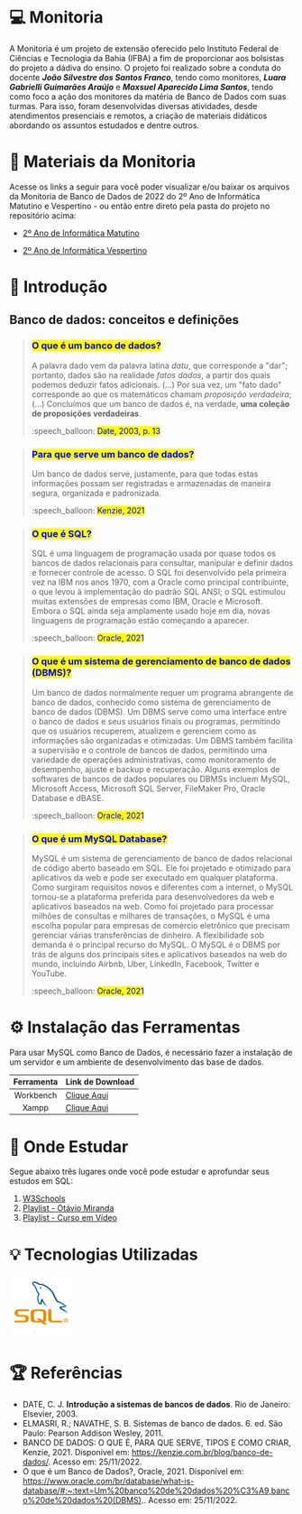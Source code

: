 # 💻 Monitoria

A Monitoria é um projeto de extensão oferecido pelo Instituto Federal de Ciências e Tecnologia da Bahia (IFBA) a fim de proporcionar aos bolsistas do projeto a dádiva do ensino. O projeto foi realizado sobre a conduta do docente ***João Silvestre dos Santos Franco***, tendo como monitores, ***Luara Gabrielli Guimarães Araújo*** e ***Maxsuel Aparecido Lima Santos***, tendo como foco a ação dos monitores da matéria de Banco de Dados com suas turmas. Para isso, foram desenvolvidas diversas atividades, desde atendimentos presenciais e remotos, a criação de materiais didáticos abordando os assuntos estudados e dentre outros.

# 📕 Materiais da Monitoria

Acesse os links a seguir para você poder visualizar e/ou baixar os arquivos da Monitoria de Banco de Dados de 2022 do 2º Ano de Informática Matutino e Vespertino - ou então entre direto pela pasta do projeto no repositório acima:
* <a href="https://github.com/francojoao/BD/tree/main/Materiais%20da%20Monitoria/2%C2%BA%20Ano%20de%20Inform%C3%A1tica%20Matutino%202022%20-%20Maxsuel%20Santos" rel="author">2º Ano de Informática Matutino<a>

* <a href="https://github.com/francojoao/BD/tree/main/Materiais%20da%20Monitoria/2%C2%BA%20Ano%20de%20Inform%C3%A1tica%20Vespertino%202022%20-%20Luara%20Gabrielli" rel="author">2º Ano de Informática Vespertino<a>

# 🚪 Introdução

## Banco de dados: conceitos e definições&#x20;

> ### <mark style="color:blue;">O que é um banco de dados?</mark>&#x20;
>
> A palavra dado vem da palavra latina _datu_, que corresponde a "dar"; portanto, dados são na realidade _fatos dados_, a partir dos quais podemos deduzir fatos adicionais. (...) Por sua vez, um "fato dado" corresponde ao que os matemáticos chamam _proposição verdadeira_; (...) Concluímos que um banco de dados é, na verdade, **uma coleção de proposições verdadeiras**.&#x20;
>
> :speech\_balloon: <mark style="color:blue;">Date, 2003, p. 13</mark>

> ### <mark style="color:blue;">Para que serve um banco de dados?</mark>&#x20;
>Um banco de dados serve, justamente, para que todas estas informações possam ser registradas e armazenadas de maneira segura, organizada e padronizada.
>
> :speech\_balloon: <mark style="color:blue;">Kenzie, 2021</mark>

> ### <mark style="color:blue;">O que é SQL?</mark>&#x20;
>
> SQL é uma linguagem de programação usada por quase todos os bancos de dados relacionais para consultar, manipular e definir dados e fornecer controle de acesso. O SQL foi desenvolvido pela primeira vez na IBM nos anos 1970, com a Oracle como principal contribuinte, o que levou à implementação do padrão SQL ANSI; o SQL estimulou muitas extensões de empresas como IBM, Oracle e Microsoft. Embora o SQL ainda seja amplamente usado hoje em dia, novas linguagens de programação estão começando a aparecer.
>
> :speech\_balloon: <mark style="color:blue;">Oracle, 2021</mark>

> ### <mark style="color:blue;">O que é um sistema de gerenciamento de banco de dados (DBMS)?</mark>&#x20;
>
>Um banco de dados normalmente requer um programa abrangente de banco de dados, conhecido como sistema de gerenciamento de banco de dados (DBMS). Um DBMS serve como uma interface entre o banco de dados e seus usuários finais ou programas, permitindo que os usuários recuperem, atualizem e gerenciem como as informações são organizadas e otimizadas. Um DBMS também facilita a supervisão e o controle de bancos de dados, permitindo uma variedade de operações administrativas, como monitoramento de desempenho, ajuste e backup e recuperação. Alguns exemplos de softwares de bancos de dados populares ou DBMSs incluem MySQL, Microsoft Access, Microsoft SQL Server, FileMaker Pro, Oracle Database e dBASE.
>
> :speech\_balloon: <mark style="color:blue;">Oracle, 2021</mark>

> ### <mark style="color:blue;">O que é um MySQL Database?</mark>&#x20;
>
>MySQL é um sistema de gerenciamento de banco de dados relacional de código aberto baseado em SQL. Ele foi projetado e otimizado para aplicativos da web e pode ser executado em qualquer plataforma. Como surgiram requisitos novos e diferentes com a internet, o MySQL tornou-se a plataforma preferida para desenvolvedores da web e aplicativos baseados na web. Como foi projetado para processar milhões de consultas e milhares de transações, o MySQL é uma escolha popular para empresas de comércio eletrônico que precisam gerenciar várias transferências de dinheiro. A flexibilidade sob demanda é o principal recurso do MySQL. O MySQL é o DBMS por trás de alguns dos principais sites e aplicativos baseados na web do mundo, incluindo Airbnb, Uber, LinkedIn, Facebook, Twitter e YouTube.
>
> :speech\_balloon: <mark style="color:blue;">Oracle, 2021</mark>


# ⚙ Instalação das Ferramentas

Para usar MySQL como Banco de Dados, é necessário fazer a instalação de um servidor e um ambiente de desenvolvimento das base de dados. 

Ferramenta | Link de Download
:---: | :---
Workbench | <a href="https://dev.mysql.com/downloads/workbench/" target="_blank">Clique Aqui</a>
Xampp | <a href="https://www.apachefriends.org/pt_br/index.html" target="_blank">Clique Aqui</a>

# 💪 Onde Estudar

Segue abaixo três lugares onde você pode estudar e aprofundar seus estudos em SQL:

1. <a href="https://www.w3schools.com/sql/" target="_blank">W3Schools</a>
2. <a href="https://www.youtube.com/playlist?list=PLbIBj8vQhvm2WT-pjGS5x7zUzmh4VgvRk" target="_blank">Playlist - Otávio Miranda</a>
3. <a href="https://www.youtube.com/playlist?list=PLHz_AreHm4dkBs-795Dsgvau_ekxg8g1r" target="_blank">Playlist - Curso em Vídeo</a>

# 💡 Tecnologias Utilizadas
![icon](https://github.com/Maxsuel-Santos/Maxsuel-Santos/blob/main/_GitHub/img/sql-logo.svg)

# 🏆 Referências

* DATE, C. J. **Introdução a sistemas de bancos de dados**. Rio de Janeiro: Elsevier, 2003.
* ELMASRI, R.; NAVATHE, S. B. Sistemas de banco de dados. 6. ed. São Paulo: Pearson Addison Wesley, 2011.
* BANCO DE DADOS: O QUE É, PARA QUE SERVE, TIPOS E COMO CRIAR, Kenzie, 2021. Disponível em: https://kenzie.com.br/blog/banco-de-dados/. Acesso em: 25/11/2022.
* O que é um Banco de Dados?, Oracle, 2021. Disponível em: https://www.oracle.com/br/database/what-is-database/#:~:text=Um%20banco%20de%20dados%20%C3%A9,banco%20de%20dados%20(DBMS).. Acesso em: 25/11/2022.
